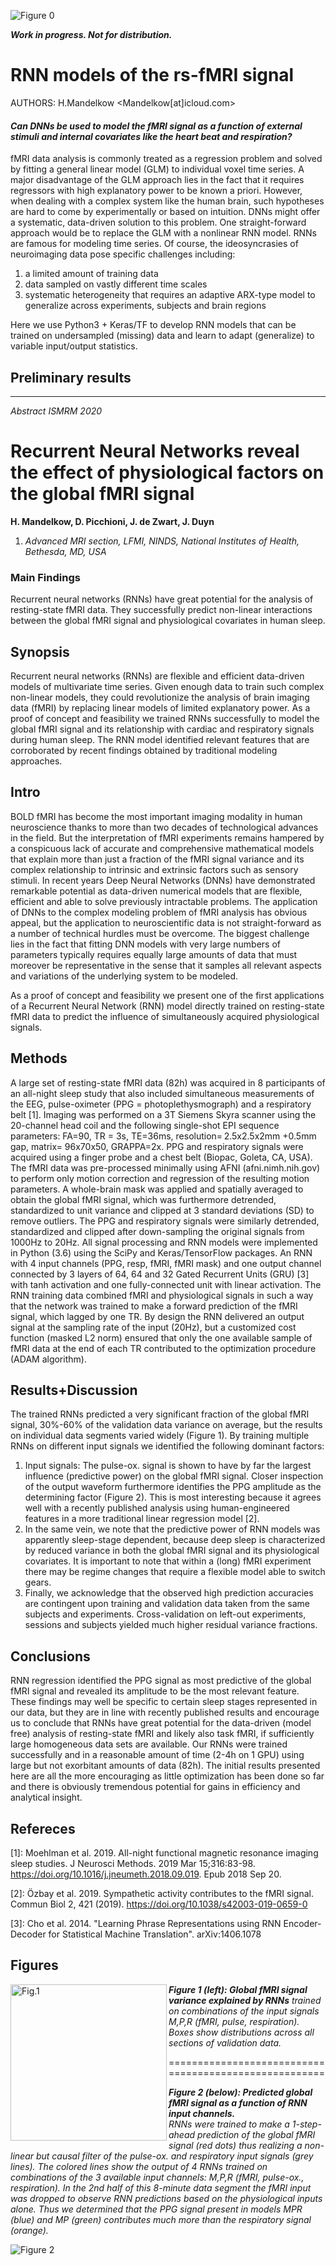 ![Figure 0](Fig/Su1Vx7_Top3WRVFzSu063.png)

***Work in progress. Not for distribution.***

# RNN models of the rs-fMRI signal
AUTHORS: H.Mandelkow <Mandelkow[at]icloud.com>

<!-- ## Synopsis -->
#### _Can DNNs be used to model the fMRI signal as a function of external stimuli and internal covariates like the heart beat and respiration?_

fMRI data analysis is commonly treated as a regression problem and solved by fitting a general linear model (GLM) to individual voxel time series. A major disadvantage of the GLM approach lies in the fact that it requires regressors with high explanatory power to be known a priori. However, when dealing with a complex system like the human brain, such hypotheses are hard to come by experimentally or based on intuition. DNNs might offer a systematic, data-driven solution to this problem. One straight-forward approach would be to replace the GLM with a nonlinear RNN model. RNNs are famous for modeling time series. Of course, the ideosyncrasies of neuroimaging data pose specific challenges including:

1. a limited amount of training data
2. data sampled on vastly different time scales
3. systematic heterogeneity that requires an adaptive ARX-type model to generalize across experiments, subjects and brain regions

Here we use Python3 + Keras/TF to develop RNN models that can be trained on undersampled (missing) data and learn to adapt (generalize) to variable input/output statistics.

<!-- ## agenda:
- [x] simplified RNN model maker + custom loss
- [x] custom loss (masked MSE) to ignore missing data
- [x] custom batch generator for parallel GPU training of voxels and temporal sections
    - [x] generate missing data mask
    - [x] dropout random / systematic
    - [x] methods for validation: .predict .evaluate .getY .reshapeModel etc.
-->

## Preliminary results
*******************************************************************************
*Abstract ISMRM 2020*

# Recurrent Neural Networks reveal the effect of physiological factors on the global fMRI signal
**H. Mandelkow, D. Picchioni, J. de Zwart, J. Duyn**

1. *Advanced MRI section, LFMI, NINDS, National Institutes of Health, Bethesda, MD, USA*

### Main Findings
Recurrent neural networks (RNNs) have great potential for the analysis of resting-state fMRI data. They successfully predict non-linear interactions between the global fMRI signal and physiological covariates in human sleep.

## Synopsis
Recurrent neural networks (RNNs) are flexible and efficient data-driven models of multivariate time series. Given enough data to train such complex non-linear models, they could revolutionize the analysis of brain imaging data (fMRI) by replacing linear models of limited explanatory power. As a proof of concept and feasibility we trained RNNs successfully to model the global fMRI signal and its relationship with cardiac and respiratory signals during human sleep. The RNN model identified relevant features that are corroborated by recent findings obtained by traditional modeling approaches.

## Intro
BOLD fMRI has become the most important imaging modality in human neuroscience thanks to more than two decades of technological advances in the field. But the interpretation of fMRI experiments remains hampered by a conspicuous lack of accurate and comprehensive mathematical models that explain more than just a fraction of the fMRI signal variance and its complex relationship to intrinsic and extrinsic factors such as sensory stimuli. In recent years Deep Neural Networks (DNNs) have demonstrated remarkable potential as data-driven numerical models that are flexible, efficient and able to solve previously intractable problems. The application of DNNs to the complex modeling problem of fMRI analysis has obvious appeal, but the application to neuroscientific data is not straight-forward as a number of technical hurdles must be overcome. The biggest challenge lies in the fact that fitting DNN models with very large numbers of parameters typically requires equally large amounts of data that must moreover be representative in the sense that it samples all relevant aspects and variations of the underlying system to be modeled.

As a proof of concept and feasibility we present one of the first applications of a Recurrent Neural Network (RNN) model directly trained on resting-state fMRI data to predict the influence of simultaneously acquired physiological signals.

## Methods
A large set of resting-state fMRI data (82h) was acquired in 8 participants of an all-night sleep study that also included simultaneous measurements of the EEG, pulse-oximeter (PPG = photoplethysmograph) and a respiratory belt [1]. Imaging was performed on a 3T Siemens Skyra scanner using the 20-channel head coil and the following single-shot EPI sequence parameters: FA=90, TR = 3s, TE=36ms, resolution= 2.5x2.5x2mm +0.5mm gap, matrix= 96x70x50, GRAPPA=2x. PPG and respiratory signals were acquired using a finger probe and a chest belt (Biopac, Goleta, CA, USA). The fMRI data was pre-processed minimally using AFNI (afni.nimh.nih.gov) to perform only motion correction and regression of the resulting motion parameters. A whole-brain mask was applied and spatially averaged to obtain the global fMRI signal, which was furthermore detrended, standardized to unit variance and clipped at 3 standard deviations (SD) to remove outliers. The PPG and respiratory signals were similarly detrended, standardized and clipped after down-sampling the original signals from 1000Hz to 20Hz. All signal processing and RNN models were implemented in Python (3.6) using the SciPy and Keras/TensorFlow packages. An RNN with 4 input channels (PPG, resp, fMRI, fMRI mask) and one output channel connected by 3 layers of 64, 64 and 32 Gated Recurrent Units (GRU) [3] with tanh activation and one fully-connected unit with linear activation. The RNN training data combined fMRI and physiological signals in such a way that the network was trained to make a forward prediction of the fMRI signal, which lagged by one TR. By design the RNN delivered an output signal at the sampling rate of the input (20Hz), but a customized cost function (masked L2 norm) ensured that only the one available sample of fMRI data at the end of each TR contributed to the optimization procedure (ADAM algorithm). 

## Results+Discussion
The trained RNNs predicted a very significant fraction of the global fMRI signal, 30%-60% of the validation data variance on average, but the results on individual data segments varied widely (Figure 1). By training multiple RNNs on different input signals we identified the following dominant factors: 
1. Input signals: The pulse-ox. signal is shown to have by far the largest influence (predictive power) on the global fMRI signal. Closer inspection of the output waveform furthermore identifies the PPG amplitude as the determining factor (Figure 2). This is most interesting because it agrees well with a recently published analysis using human-engineered features in a more traditional linear regression model [2].
2. In the same vein, we note that the predictive power of RNN models was apparently sleep-stage dependent, because deep sleep is characterized by reduced variance in both the global fMRI signal and its physiological covariates. It is important to note that within a (long) fMRI experiment there may be regime changes that require a flexible model able to switch gears.
3. Finally, we acknowledge that the observed high prediction accuracies are contingent upon training and validation data taken from the same subjects and experiments. Cross-validation on left-out experiments, sessions and subjects yielded much higher residual variance fractions.

## Conclusions
RNN regression identified the PPG signal as most predictive of the global fMRI signal and revealed its amplitude to be the most relevant feature. These findings may well be specific to certain sleep stages represented in our data, but they are in line with recently published results and encourage us to conclude that RNNs have great potential for the data-driven (model free) analysis of resting-state fMRI and likely also task fMRI, if sufficiently large homogeneous data sets are available. Our RNNs were trained successfully and in a reasonable amount of time (2-4h on 1 GPU) using large but not exorbitant amounts of data (82h). The initial results presented here are all the more encouraging as little optimization has been done so far and there is obviously tremendous potential for gains in efficiency and analytical insight.

## Refereces
[1]: Moehlman et al. 2019. All-night functional magnetic resonance imaging sleep studies. J Neurosci Methods. 2019 Mar 15;316:83-98. https://doi.org/10.1016/j.jneumeth.2018.09.019. Epub 2018 Sep 20.

[2]: Özbay et al. 2019. Sympathetic activity contributes to the fMRI signal. Commun Biol 2, 421 (2019). https://doi.org/10.1038/s42003-019-0659-0

[3]: Cho et al. 2014. "Learning Phrase Representations using RNN Encoder-Decoder for Statistical Machine Translation". arXiv:1406.1078

## Figures
<img src="Fig/ISMRM2020_Fig1.png" alt="Fig.1" width=250 align=left>

***Figure 1 (left): Global fMRI signal variance explained by RNNs*** *trained on combinations of the input signals M,P,R (fMRI, pulse, respiration). Boxes show distributions across all sections of validation data.*
<!-- <br clear="both"/> -->
======================================================

***Figure 2 (below): Predicted global fMRI signal as a function of RNN input channels.***<br>
*RNNs were trained to make a 1-step-ahead prediction of the global fMRI signal (red dots) thus realizing a non-linear but causal filter of the pulse-ox. and respiratory input signals (grey lines). The colored lines show the output of 4 RNNs trained on combinations of the 3 available input channels: M,P,R (fMRI, pulse-ox., respiration). In the 2nd half of this 8-minute data segment the fMRI input was dropped to observe RNN predictions based on the physiological inputs alone. Thus we determined that the PPG signal present in models MPR (blue) and MP (green) contributes much more than the respiratory signal (orange).*

![Figure 2](Fig/ISMRM2020_Fig2.png)

